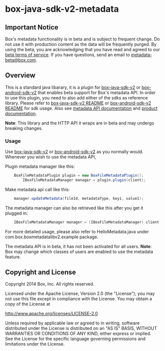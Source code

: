 # box-java-sdk-v2-metadata

## Important Notice
Box's metadata functionality is in beta and is subject to frequent change.
Do not use it with production content as the data will be frequently purged.
By using the beta, you are acknowledging that you have read and agreed to our
[beta terms of service](https://cloud.box.com/s/w73uuums8jjaumtri853). If you
have questions, send an email to metadata-beta@box.com.

## Overview

This is a standard java libarary, it is a plugin for [box-java-sdk-v2](https://github.com/box/box-java-sdk-v2) or [box-android-sdk-v2](https://github.com/box/box-android-sdk-v2)
that enables beta support for Box's metadata API. In order to use this plugin, you need to also add either of the sdks as reference library. 
Please refer to [box-java-sdk-v2 README](https://github.com/box/box-java-sdk-v2) or [box-android-sdk-v2 README](https://github.com/box/box-android-sdk-v2) for sdk usage.
Also see
[metadata API documentation](https://developers.box.com/metadata-api/) and
[product documentation](https://developers.box.com/metadata-web-application/).

**Note**: This library and the HTTP API it wraps are in beta and may undergo breaking
changes.

### Usage


Use [box-java-sdk-v2](https://github.com/box/box-java-sdk-v2) or [box-android-sdk-v2](https://github.com/box/box-android-sdk-v2) as you normally would. Whenever you wish to use the metadata API,

Plugin metadata manager like this:

```java
	BoxFileMetadataPlugin plugin = new BoxFileMetadataPlugin();
        IBoxFileMetadataManager manager = plugin.plugin(client);
```

Make metadata api call like this:
```java
	manager.updateMetadata(fileId, metadataType, key1, value1);
```
The metadata manager can also be retrieved like this after you get it plugged in:
```java
	IBoxFileMetadataManager manager = (IBoxFileMetadataManager) client.getPluginManager(BoxFileMetadataPlugin.FILE_METADATA_MANAGER_KEY);
```

For more detailed usage, please also refer to HelloMetadata.java under com.box.boxmetadatalibv2.example package.

The metadata API is in beta, it has not been activated for all users.
**Note**: Box may change which classes of users are enabled to use the metadata feature.

## Copyright and License

Copyright 2014 Box, Inc. All rights reserved.

Licensed under the Apache License, Version 2.0 (the "License");
you may not use this file except in compliance with the License.
You may obtain a copy of the License at

   http://www.apache.org/licenses/LICENSE-2.0

Unless required by applicable law or agreed to in writing, software
distributed under the License is distributed on an "AS IS" BASIS,
WITHOUT WARRANTIES OR CONDITIONS OF ANY KIND, either express or implied.
See the License for the specific language governing permissions and
limitations under the License.

